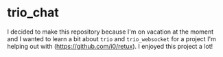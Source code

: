 # trio_chat

I decided to make this repository because I'm on vacation at the moment and I wanted to learn a bit about `trio` and `trio_websocket` for a project I'm helping out with (https://github.com/i0/retux). I enjoyed this project a lot!
